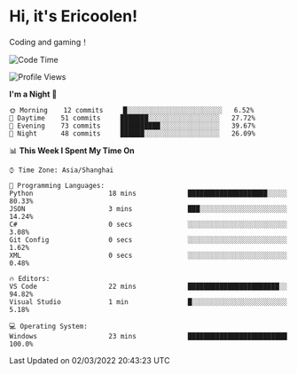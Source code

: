 # Hi, it's Ericoolen!
Coding and gaming！

<!--START_SECTION:waka-->
![Code Time](http://img.shields.io/badge/Code%20Time-184%20hrs%2058%20mins-blue)

![Profile Views](http://img.shields.io/badge/Profile%20Views-2-blue)

**I'm a Night 🦉** 

```text
🌞 Morning    12 commits     █░░░░░░░░░░░░░░░░░░░░░░░░   6.52% 
🌆 Daytime    51 commits     ███████░░░░░░░░░░░░░░░░░░   27.72% 
🌃 Evening    73 commits     ██████████░░░░░░░░░░░░░░░   39.67% 
🌙 Night      48 commits     ██████░░░░░░░░░░░░░░░░░░░   26.09%

```


📊 **This Week I Spent My Time On** 

```text
⌚︎ Time Zone: Asia/Shanghai

💬 Programming Languages: 
Python                   18 mins             ████████████████████░░░░░   80.33% 
JSON                     3 mins              ███░░░░░░░░░░░░░░░░░░░░░░   14.24% 
C#                       0 secs              ░░░░░░░░░░░░░░░░░░░░░░░░░   3.08% 
Git Config               0 secs              ░░░░░░░░░░░░░░░░░░░░░░░░░   1.62% 
XML                      0 secs              ░░░░░░░░░░░░░░░░░░░░░░░░░   0.48%

🔥 Editors: 
VS Code                  22 mins             ███████████████████████░░   94.82% 
Visual Studio            1 min               █░░░░░░░░░░░░░░░░░░░░░░░░   5.18%

💻 Operating System: 
Windows                  23 mins             █████████████████████████   100.0%

```


 Last Updated on 02/03/2022 20:43:23 UTC
<!--END_SECTION:waka-->

